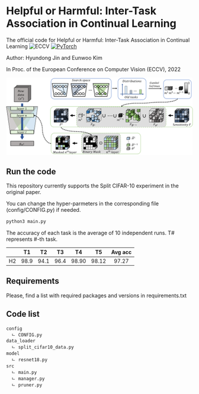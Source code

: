 # Helpful or Harmful: Inter-Task Association in Continual Learning

The official code for Helpful or Harmful: Inter-Task Association in Continual Learning ![ECCV](https://img.shields.io/badge/ECCV-2022-blue) [![PyTorch](https://img.shields.io/badge/pytorch-1.8.0-%237732a8?style=flat-square&logo=PyTorch&color=EE4C2C)](https://pytorch.org/)

Author: Hyundong Jin and Eunwoo Kim 

In Proc. of the European Conference on Computer Vision (ECCV), 2022 

<div align="center">

![h2](images/H_2_ECCV_2022.png)

</div>

## Run the code

This repository currently supports the Split CIFAR-10 experiment in the original paper.
  
You can change the hyper-parmeters in the corresponding file (config/CONFIG.py) if needed.
  
```bash
python3 main.py
```
The accuracy of each task is the average of 10 independent runs.
T# represents #-th task. 

|               |   T1   |   T2   |   T3   |   T4   |   T5   |  Avg acc  |
|:-------------:|:------:|:------:|:------:|:------:|:------:|:---------:|
| H2            |  98.9  |  94.1  |  96.4  | 98.90  |  98.12 |   97.27   |  

## Requirements 
  
Please, find a list with required packages and versions in requirements.txt

## Code list 

```bash
config
  ㄴ CONFIG.py
data_loader
  ㄴ split_cifar10_data.py
model
  ㄴ resnet18.py
src 
  ㄴ main.py
  ㄴ manager.py
  ㄴ pruner.py
```
